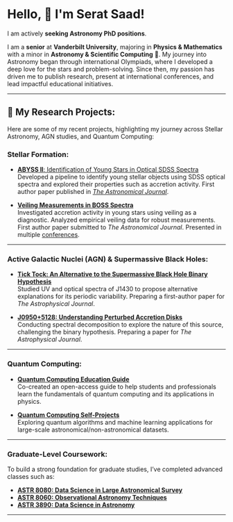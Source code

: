 # Hello, 👋 I'm Serat Saad!

I am actively **seeking Astronomy PhD positions**.

I am a **senior** at **Vanderbilt University**, majoring in **Physics & Mathematics** with a minor in **Astronomy & Scientific Computing** 🌌. My journey into Astronomy began through international Olympiads, where I developed a deep love for the stars and problem-solving. Since then, my passion has driven me to publish research, present at international conferences, and lead impactful educational initiatives.

---

## 🌟 My Research Projects:
Here are some of my recent projects, highlighting my journey across Stellar Astronomy, AGN studies, and Quantum Computing:

### **Stellar Formation:**
- [**ABYSS II**: Identification of Young Stars in Optical SDSS Spectra](https://github.com/seratsaad/ABYSS-II)  
   Developed a pipeline to identify young stellar objects using SDSS optical spectra and explored their properties such as accretion activity. First author paper published in [*The Astronomical Journal*](https://iopscience.iop.org/article/10.3847/1538-3881/ad2001/pdf).

- [**Veiling Measurements in BOSS Spectra**](https://github.com/seratsaad/BOSS-Veiling)  
   Investigated accretion activity in young stars using veiling as a diagnostic. Analyzed empirical veiling data for robust measurements. First author paper submitted to *The Astronomical Journal*. Presented in multiple [conferences](https://zenodo.org/records/13007730).

---

### **Active Galactic Nuclei (AGN) & Supermassive Black Holes:**
- [**Tick Tock: An Alternative to the Supermassive Black Hole Binary Hypothesis**](https://github.com/seratsaad/ticktock)  
   Studied UV and optical spectra of J1430 to propose alternative explanations for its periodic variability. Preparing a first-author paper for *The Astrophysical Journal*.  

- [**J0950+5128: Understanding Perturbed Accretion Disks**](https://github.com/seratsaad/j0950)  
   Conducting spectral decomposition to explore the nature of this source, challenging the binary hypothesis. Preparing a paper for *The Astrophysical Journal*.

---

### **Quantum Computing:**
- [**Quantum Computing Education Guide**](https://github.com/seratsaad/qc-prep)  
   Co-created an open-access guide to help students and professionals learn the fundamentals of quantum computing and its applications in physics.

- [**Quantum Computing Self-Projects**](https://github.com/seratsaad/quantum-comp)  
   Exploring quantum algorithms and machine learning applications for large-scale astronomical/non-astronomical datasets. 

---

### **Graduate-Level Coursework**:
To build a strong foundation for graduate studies, I’ve completed advanced classes such as:
- [**ASTR 8080: Data Science in Large Astronomical Survey**](https://github.com/seratsaad/ASTR8080)
- [**ASTR 8060: Observational Astronomy Techniques**](https://github.com/seratsaad/astr_8060_f23) 
- [**ASTR 3890: Data Science in Astronomy**](https://github.com/seratsaad/astr3890)

---

<!--
**seratsaad/seratsaad** is a ✨ _special_ ✨ repository because its `README.md` (this file) appears on your GitHub profile.

Here are some ideas to get you started:

- 🔭 I’m currently working on ...
- 🌱 I’m currently learning ...
- 👯 I’m looking to collaborate on ...
- 🤔 I’m looking for help with ...
- 💬 Ask me about ...
- 📫 How to reach me: ...
- 😄 Pronouns: ...
- ⚡ Fun fact: ...
-->
